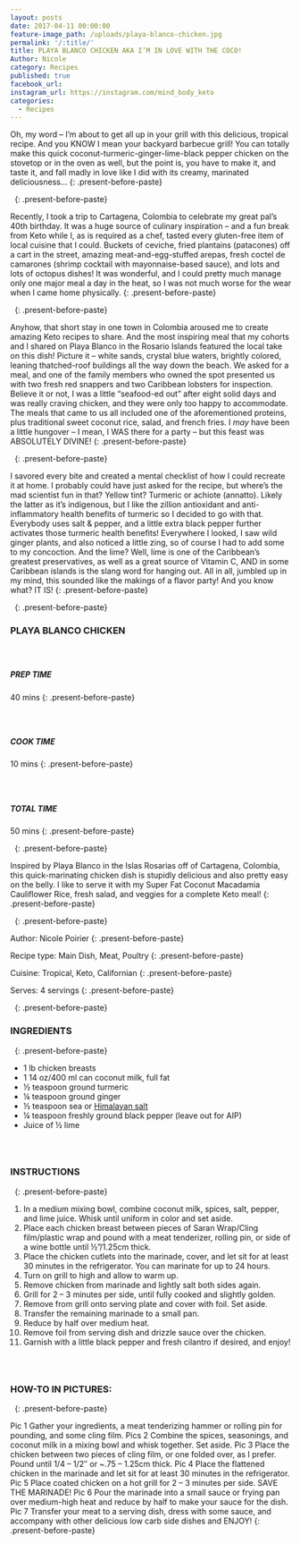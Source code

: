 ```yaml
---
layout: posts
date: 2017-04-11 00:00:00
feature-image_path: /uploads/playa-blanco-chicken.jpg
permalink: '/:title/'
title: PLAYA BLANCO CHICKEN AKA I’M IN LOVE WITH THE COCO!
Author: Nicole
category: Recipes
published: true
facebook_url:
instagram_url: https://instagram.com/mind_body_keto
categories:
  - Recipes
---
```


Oh, my word – I’m about to get all up in your grill with this delicious, tropical recipe. And you KNOW I mean your backyard barbecue grill! You can totally make this quick coconut-turmeric-ginger-lime-black pepper chicken on the stovetop or in the oven as well, but the point is, you have to make it, and taste it, and fall madly in love like I did with its creamy, marinated deliciousness…
{: .present-before-paste}

&nbsp;
{: .present-before-paste}

Recently, I took a trip to Cartagena, Colombia to celebrate my great pal’s 40th birthday. It was a huge source of culinary inspiration – and a fun break from Keto while I, as is required as a chef, tasted every gluten-free item of local cuisine that I could. Buckets of ceviche, fried plantains (patacones) off a cart in the street, amazing meat-and-egg-stuffed arepas, fresh coctel de camarones (shrimp cocktail with mayonnaise-based sauce), and lots and lots of octopus dishes! It was wonderful, and I could pretty much manage only one major meal a day in the heat, so I was not much worse for the wear when I came home physically.
{: .present-before-paste}

&nbsp;
{: .present-before-paste}

Anyhow, that short stay in one town in Colombia aroused me to create amazing Keto recipes to share. And the most inspiring meal that my cohorts and I shared on Playa Blanco in the Rosario Islands featured the local take on this dish! Picture it – white sands, crystal blue waters, brightly colored, leaning thatched-roof buildings all the way down the beach. We asked for a meal, and one of the family members who owned the spot presented us with two fresh red snappers and two Caribbean lobsters for inspection. Believe it or not, I was a little “seafood-ed out” after eight solid days and was really craving chicken, and they were only too happy to accommodate. The meals that came to us all included one of the aforementioned proteins, plus traditional sweet coconut rice, salad, and french fries. I *may* have been a little hungover – I mean, I WAS there for a party – but this feast was ABSOLUTELY DIVINE!
{: .present-before-paste}

&nbsp;
{: .present-before-paste}

I savored every bite and created a mental checklist of how I could recreate it at home. I probably could have just asked for the recipe, but where’s the mad scientist fun in that? Yellow tint? Turmeric or achiote (annatto). Likely the latter as it’s indigenous, but I like the zillion antioxidant and anti-inflammatory health benefits of turmeric so I decided to go with that. Everybody uses salt & pepper, and a little extra black pepper further activates those turmeric health benefits! Everywhere I looked, I saw wild ginger plants, and also noticed a little zing, so of course I had to add some to my concoction. And the lime? Well, lime is one of the Caribbean’s greatest preservatives, as well as a great source of Vitamin C, AND in some Caribbean islands is the slang word for hanging out. All in all, jumbled up in my mind, this sounded like the makings of a flavor party! And you know what? IT IS!
{: .present-before-paste}

&nbsp;
{: .present-before-paste}

### PLAYA BLANCO CHICKEN

##### &nbsp;

##### PREP TIME

40 mins
{: .present-before-paste}

### &nbsp;

##### COOK TIME

10 mins
{: .present-before-paste}

### &nbsp;

##### TOTAL TIME

50 mins
{: .present-before-paste}

&nbsp;
{: .present-before-paste}

Inspired by Playa Blanco in the Islas Rosarias off of Cartagena, Colombia, this quick-marinating chicken dish is stupidly delicious and also pretty easy on the belly. I like to serve it with my Super Fat Coconut Macadamia Cauliflower Rice, fresh salad, and veggies for a complete Keto meal!
{: .present-before-paste}

&nbsp;
{: .present-before-paste}

Author: Nicole Poirier
{: .present-before-paste}

Recipe type: Main Dish, Meat, Poultry
{: .present-before-paste}

Cuisine: Tropical, Keto, Californian
{: .present-before-paste}

Serves: 4 servings
{: .present-before-paste}

&nbsp;
{: .present-before-paste}

### INGREDIENTS

&nbsp;
{: .present-before-paste}

* 1 lb chicken breasts
* 1 14 oz/400 ml can coconut milk, full fat
* ½ teaspoon ground turmeric
* ¼ teaspoon ground ginger
* ½ teaspoon sea or [Himalayan salt](https://www.amazon.com/gp/product/B071GRSDBN/ref=as_li_tl?ie=UTF8&amp;camp=1789&amp;creative=9325&amp;creativeASIN=B071GRSDBN&amp;linkCode=as2&amp;tag=bychefnicole-20&amp;linkId=48783f13169edebb55af7e9cd021a10e)
* ¼ teaspoon freshly ground black pepper (leave out for AIP)
* Juice of ½ lime

### &nbsp;

### INSTRUCTIONS

&nbsp;
{: .present-before-paste}

1. In a medium mixing bowl, combine coconut milk, spices, salt, pepper, and lime juice. Whisk until uniform in color and set aside.
2. Place each chicken breast between pieces of Saran Wrap/Cling film/plastic wrap and pound with a meat tenderizer, rolling pin, or side of a wine bottle until ½”/1.25cm thick.
3. Place the chicken cutlets into the marinade, cover, and let sit for at least 30 minutes in the refrigerator. You can marinate for up to 24 hours.
4. Turn on grill to high and allow to warm up.
5. Remove chicken from marinade and lightly salt both sides again.
6. Grill for 2 – 3 minutes per side, until fully cooked and slightly golden.
7. Remove from grill onto serving plate and cover with foil. Set aside.
8. Transfer the remaining marinade to a small pan.
9. Reduce by half over medium heat.
10. Remove foil from serving dish and drizzle sauce over the chicken.
11. Garnish with a little black pepper and fresh cilantro if desired, and enjoy!

### &nbsp;

### HOW-TO IN PICTURES:

&nbsp;
{: .present-before-paste}

Pic 1 Gather your ingredients, a meat tenderizing hammer or rolling pin for pounding, and some cling film. Pics 2 Combine the spices, seasonings, and coconut milk in a mixing bowl and whisk together. Set aside. Pic 3 Place the chicken between two pieces of cling film, or one folded over, as I prefer. Pound until 1/4 – 1/2″ or ~.75 – 1.25cm thick. Pic 4 Place the flattened chicken in the marinade and let sit for at least 30 minutes in the refrigerator. Pic 5 Place coated chicken on a hot grill for 2 – 3 minutes per side. SAVE THE MARINADE! Pic 6 Pour the marinade into a small sauce or frying pan over medium-high heat and reduce by half to make your sauce for the dish. Pic 7 Transfer your meat to a serving dish, dress with some sauce, and accompany with other delicious low carb side dishes and ENJOY!
{: .present-before-paste}
